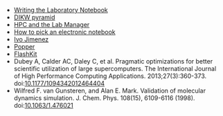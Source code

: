 <!-- computational-expts -->
  * [Writing the Laboratory Notebook](https://files.eric.ed.gov/fulltext/ED344734.pdf)
  * [DIKW pyramid](https://en.wikipedia.org/wiki/DIKW_pyramid)
  * [HPC and the Lab Manager](https://bssw.io/blog_posts/hpc-and-the-lab-manager)
  * [How to pick an electronic notebook](https://doi.org/10.1038/d41586-018-05895-3)
  * [Ivo Jimenez](https://bssw.io/fellows/ivo-jimenez)
  * [Popper](https://www.exascaleproject.org/event/popper/)
  * [FlashKit](https://github.com/GWU-CFD/FlashKit)
  * Dubey A, Calder AC, Daley C, et al. Pragmatic optimizations for better scientific utilization of large supercomputers. The International Journal of High Performance Computing Applications. 2013;27(3):360-373. doi:[10.1177/1094342012464404](https://doi.org/10.1177/1094342012464404)
  * Wilfred F. van Gunsteren, and Alan E. Mark. Validation of molecular dynamics simulation. J. Chem. Phys. 108(15), 6109-6116 (1998). doi:[10.1063/1.476021](https://doi.org/10.1063/1.476021)